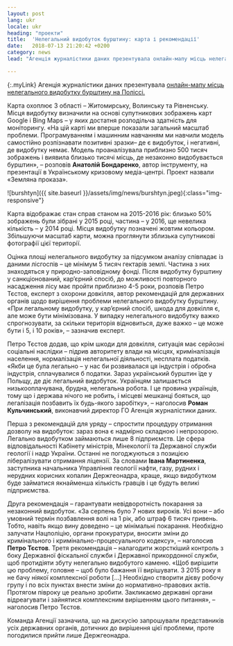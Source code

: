 ```yaml
---
layout: post
lang: ukr
locale: ukr
heading: "проекти"
title:  'Нелегальний видобуток бурштину: карта і рекомендації'
date:   2018-07-13 21:20:42 +0200
category: news
lead: "Агенція журналістики даних презентувала онлайн-мапу місць нелегального видобутку бурштину на Поліссі. Карта охоплює 3 області – Житомирську, Волинську та Рівненську. Місця видобутку визначили на основі супутникових зображень карт Google і Bing Maps – у яких достатня розподільча здатність для моніторингу."

---
```

{:.myLink}
Агенція журналістики даних презентувала [онлайн-мапу місць нелегального видобутку бурштину на Поліссі.][link1]

Карта охоплює 3 області – Житомирську, Волинську та Рівненську. Місця видобутку визначили на основі супутникових зображень карт Google і Bing Maps – у яких достатня розподільча здатність для моніторингу. «На цій карті ми вперше показали загальний масштаб проблеми. Програмуванням і машинним навчанням ми навчили модель самостійно розпізнавати позитивні зразки– де є видобуток, і негативні, де видобутку немає. Модель проаналізувала приблизно 500 тисяч зображень і виявила близько тисячі місць, де незаконно видобувається бурштин», – розповів **Анатолій Бондаренко**, автор інструменту, на презентації в Українському кризовому медіа-центрі. Проект назвали «Земляна проказа».

![burshtyn]({{ site.baseurl }}/assets/img/news/burshtyn.jpeg){:class="img-responsive"}

Карта відображає стан справ станом на 2015-2016 рік: близько 50% зображень були зібрані у 2015 році, частина – у 2016, ще невелика кількість – у  2014 році. Місця видобутку позначені жовтим кольором. Збільшуючи масштаб карти, можна проглянути зблизька супутникові фотографії цієї території.

Оцінка площі нелегального видобутку за підсумком аналізу співпадає із даними лісгоспів – це мінімум 5 тисяч гектарів землі. Частина з них знаходяться у природно-заповідному фонді. Після видобутку бурштину у санкціонований, кар’єрний спосіб, до можливості повторного насадження лісу має пройти приблизно 4-5 роки, розповів Петро Тєстов, експерт з охорони довкілля, автор рекомендацій для державних органів щодо вирішення проблеми нелегального видобутку бурштину. «При легальному видобутку, у кар’єрний спосіб, шкода для довкілля є, але може бути мінімізована. У випадку нелегального видобутку важко спрогнозувати, за скільки територія відновиться, дуже важко  – це може бути і 5, і 10 років», – зазначив експерт.

Петро Тєстов додав, що крім шкоди для довкілля, ситуація має серйозні соціальні наслідки – підрив авторитету влади на місцях, криміналізація населення, нормалізація нелегальної діяльності, несплата податків. «Якби це була легально – у нас би розвивалася ця індустрія і обробна індустрія, сплачувалися б податки. Зараз український бурштин їде у Польщу, де діє легальний видобуток. Українцям залишається низькооплачувана, брудна, нелегальна робота. І це провина українців, тому що і держава нічого не робить, і місцеві мешканці бояться, що легалізація позбавить їх будь-якого заробітку», – наголосив **Роман Кульчинський**, виконавчий директор ГО Агенція журналістики даних.

Перша з рекомендацій для уряду – спростити процедуру отримання дозволу на видобуток: зараз вона є надмірно складною і непрозорою. Легально видобутком займаються лише 8 підприємств. Це сфера відповідальності Кабінету міністрів, Мінекології та Державної служби геології і надр України. Останні не погоджуються з позицією лібералізувати отримання ліцензії. За словами **Івана Мартиненка**, заступника начальника Управління геології нафти, газу, рудних і нерудних корисних копалин Держгеонадра, краще, якщо видобутком буде займатися якнайменша кількість гравців і це будуть великі підприємства.

Друга рекомендація – гарантувати невідворотність покарання за незаконний видобуток. «За серпень було 7 нових вироків. Усі вони – або умовний термін позбавлення волі на 1 рік, або штраф 6 тисяч гривень. Тобто, навіть якщо вину доведено – це мінімальні покарання. Необхідно залучати Нацполіцію, органи прокуратури, вносити зміни до кримінального і кримінально-процесуального кодексу», – наголосив **Петро Тєстов**. Третя рекомендація – налагодити жорсткіший контроль з боку Державної фіскальної служби і Державної прикордонної служби, щоб протидіяти збуту нелегально видобутого каменю.
«Щоб вирішити цю проблему, головне – щоб було бажання її вирішувати. З 2015 року я не бачу ніякої комплексної роботи […] Необхідно створити дієву робочу групу і по всіх пунктах внести зміни до нормативно-правових актів. Протягом півроку це реально зробити. Закликаємо державні органи відреагувати і зайнятися комплексним вирішенням цього питання», – наголосив Петро Тєстов.

Команда Агенції зазначила, що на дискусію запрошували представників усіх державних органів, дотичних до вирішення цієї проблеми, проте погодилися прийти лише Держгеонадра.


 [link1]: http://texty.org.ua/d/2018/amber/